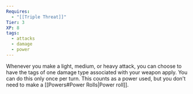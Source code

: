 ```yaml
---
Requires:
  - "[[Triple Threat]]"
Tier: 3
XP: 8
tags:
  - attacks
  - damage
  - power
---
```

Whenever you make a light, medium, or heavy attack, you can choose to have the tags of one damage type associated with your weapon apply. You can do this only once per turn. This counts as a power used, but you don't need to make a [[Powers#Power Rolls|Power roll]].